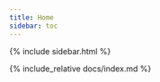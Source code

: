 ```yaml
---
title: Home
sidebar: toc
---
```



{% include sidebar.html %}

{% include_relative docs/index.md %}
